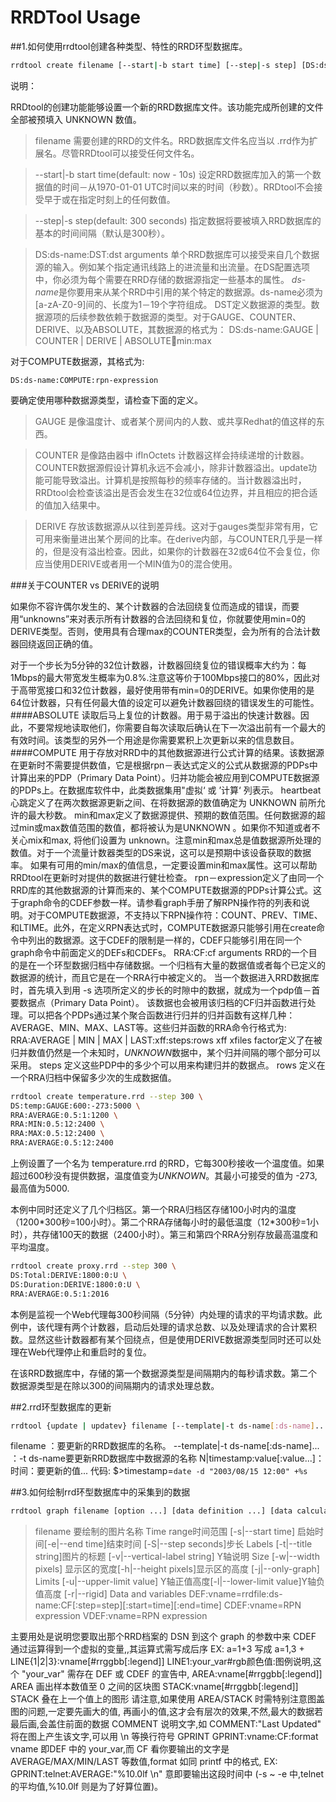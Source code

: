 # RRDTool Usage

##1.如何使用rrdtool创建各种类型、特性的RRD环型数据库。


```bash
rrdtool create filename [--start|-b start time] [--step|-s step] [DS:ds-name:DST:dst arguments] [RRA:CF:cf arguments]
```

说明：

RRDtool的创建功能能够设置一个新的RRD数据库文件。该功能完成所创建的文件全部被预填入 UNKNOWN 数值。

> filename
    需要创建的RRD的文件名。RRD数据库文件名应当以 .rrd作为扩展名。尽管RRDtool可以接受任何文件名。

> --start|-b start time(default: now - 10s)
    设定RRD数据库加入的第一个数据值的时间－从1970-01-01 UTC时间以来的时间（秒数）。RRDtool不会接受早于或在指定时刻上的任何数值。

> --step|-s step(default: 300 seconds)
    指定数据将要被填入RRD数据库的基本的时间间隔（默认是300秒）。

> DS:ds-name:DST:dst arguments
    单个RRD数据库可以接受来自几个数据源的输入。例如某个指定通讯线路上的进流量和出流量。在DS配置选项中，你必须为每个需要在RRD存储的数据源指定一些基本的属性。
    *ds-name*是你要用来从某个RRD中引用的某个特定的数据源。ds-name必须为[a-zA-Z0-9]间的、长度为1－19个字符组成。
    DST定义数据源的类型。数据源项的后续参数依赖于数据源的类型。对于GAUGE、COUNTER、DERIVE、以及ABSOLUTE，其数据源的格式为：
    DS:ds-name:GAUGE | COUNTER | DERIVE | ABSOLUTE:heartbeat:min:max

对于COMPUTE数据源，其格式为:

```
DS:ds-name:COMPUTE:rpn-expression
```

要确定使用哪种数据源类型，请检查下面的定义。
>GAUGE
    是像温度计、或者某个房间内的人数、或共享Redhat的值这样的东西。

>COUNTER
    是像路由器中 ifInOctets 计数器这样会持续递增的计数器。COUNTER数据源假设计算机永远不会减小，除非计数器溢出。update功能可能导致溢出。计算机是按照每秒的频率存储的。当计数器溢出时，RRDtool会检查该溢出是否会发生在32位或64位边界，并且相应的把合适的值加入结果中。

>DERIVE
    存放该数据源从以往到差异线。这对于gauges类型非常有用，它可用来衡量进出某个房间的比率。在derive内部，与COUNTER几乎是一样的，但是没有溢出检查。因此，如果你的计数器在32或64位不会复位，你应当使用DERIVE或者用一个MIN值为0的混合使用。

###关于COUNTER vs DERIVE的说明

如果你不容许偶尔发生的、某个计数器的合法回绕复位而造成的错误，而要用“unknowns”来对表示所有计数器的合法回绕和复位，你就要使用min=0的DERIVE类型。否则，使用具有合理max的COUNTER类型，会为所有的合法计数器回绕返回正确的值。

对于一个步长为5分钟的32位计数器，计数器回绕复位的错误概率大约为：每1Mbps的最大带宽发生概率为0.8%.注意这等价于100Mbps接口的80%，因此对于高带宽接口和32位计数器，最好使用带有min=0的DERIVE。如果你使用的是64位计数器，只有任何最大值的设定可以避免计数器回绕的错误发生的可能性。
####ABSOLUTE
读取后马上复位的计数器。用于易于溢出的快速计数器。因此，不要常规地读取他们，你需要自每次读取后确认在下一次溢出前有一个最大的有效时间。该类型的另外一个用途是你需要累积上次更新以来的信息数目。
####COMPUTE
用于存放对RRD中的其他数据源进行公式计算的结果。该数据源在更新时不需要提供数值，它是根据rpn－表达式定义的公式从数据源的PDPs中计算出来的PDP（Primary Data Point）。归并功能会被应用到COMPUTE数据源的PDPs上。在数据库软件中，此类数据集用"虚拟‘ 或 ’计算‘ 列表示。
heartbeat心跳定义了在两次数据源更新之间、在将数据源的数值确定为 UNKNOWN 前所允许的最大秒数。
min和max定义了数据源提供、预期的数值范围。任何数据源的超过min或max数值范围的数值，都将被认为是UNKNOWN 。如果你不知道或者不关心mix和max, 将他们设置为 unknown。注意min和max总是值数据源所处理的数值。对于一个流量计数器类型的DS来说，这可以是预期中该设备获取的数据率。
如果有可用的min/max的值信息，一定要设置min和max属性。这可以帮助RRDtool在更新时对提供的数据进行健壮检查。
rpn－expression定义了由同一个RRD库的其他数据源的计算而来的、某个COMPUTE数据源的PDPs计算公式。这于graph命令的CDEF参数一样。请参看graph手册了解RPN操作符的列表和说明。对于COMPUTE数据源，不支持以下RPN操作符：COUNT、PREV、TIME、和LTIME。此外，在定义RPN表达式时，COMPUTE数据源只能够引用在create命令中列出的数据源。这于CDEF的限制是一样的，CDEF只能够引用在同一个graph命令中前面定义的DEFs和CDEFs。
RRA:CF:cf arguments
RRD的一个目的是在一个环型数据归档中存储数据。一个归档有大量的数据值或者每个已定义的数据源的统计，而且它是在一个RRA行中被定义的。
当一个数据进入RRD数据库时，首先填入到用 -s 选项所定义的步长的时隙中的数据，就成为一个pdp值－首要数据点（Primary Data Point）。
该数据也会被用该归档的CF归并函数进行处理。可以把各个PDPs通过某个聚合函数进行归并的归并函数有这样几种：AVERAGE、MIN、MAX、LAST等。这些归并函数的RRA命令行格式为:
RRA:AVERAGE | MIN | MAX | LAST:xff:steps:rows
xff
xfiles factor定义了在被归并数值仍然是一个未知时，*UNKNOWN*数据中，某个归并间隔的哪个部分可以采用。
steps
定义这些PDP中的多少个可以用来构建归并的数据点。
rows
定义在一个RRA归档中保留多少次的生成数据值。

```bash
rrdtool create temperature.rrd --step 300 \
DS:temp:GAUGE:600:-273:5000 \
RRA:AVERAGE:0.5:1:1200 \
RRA:MIN:0.5:12:2400 \
RRA:MAX:0.5:12:2400 \
RRA:AVERAGE:0.5:12:2400
```

上例设置了一个名为 temperature.rrd 的RRD，它每300秒接收一个温度值。如果超过600秒没有提供数据，温度值变为*UNKNOWN*。其最小可接受的值为 -273,最高值为5000.

本例中同时还定义了几个归档区。第一个RRA归档区存储100小时内的温度（1200\*300秒=100小时）。第二个RRA存储每小时的最低温度（12\*300秒=1小时），共存储100天的数据（2400小时）。第三和第四个RRA分别存放最高温度和平均温度。

```bash
rrdtool create proxy.rrd --step 300 \
DS:Total:DERIVE:1800:0:U \
DS:Duration:DERIVE:1800:0:U \
RRA:AVERAGE:0.5:1:2016
```

本例是监视一个Web代理每300秒间隔（5分钟）内处理的请求的平均请求数。此例中，该代理有两个计数器，启动后处理的请求总数、以及处理请求的合计累积数。显然这些计数器都有某个回绕点，但是使用DERIVE数据源类型同时还可以处理在Web代理停止和重启时的复位。

在该RRD数据库中，存储的第一个数据源类型是间隔期内的每秒请求数。第二个数据源类型是在除以300的间隔期内的请求处理总数。

##2.rrd环型数据库的更新

```bash
rrdtool {update | updatev} filename [--template|-t ds-name[:ds-name]...] N|timestamp:value[:value...] at-timestamp@value[:value...] [timestamp:value[:value...] ...]
```
filename ：要更新的RRD数据库的名称。
--template|-t ds-name[:ds-name]... ：-t ds-name要更新RRD数据库中数据源的名称
N|timestamp:value[:value...]：时间：要更新的值...
代码:
$>timestamp=`date -d "2003/08/15 12:00" +%s`

##3.如何绘制rrd环型数据库中的采集到的数据

```bash
rrdtool graph filename [option ...] [data definition ...] [data calculation ...] [variable definition ...] [graph element ...] [print element ...]
```

>filename 要绘制的图片名称
>Time range时间范围
>[-s|--start time] 启始时间[-e|--end time]结束时间 [-S|--step seconds]步长
Labels
[-t|--title string]图片的标题 [-v|--vertical-label string] Y轴说明
Size
[-w|--width pixels] 显示区的宽度[-h|--height pixels]显示区的高度 [-j|--only-graph]
Limits
[-u|--upper-limit value] Y轴正值高度[-l|--lower-limit value]Y轴负值高度 [-r|--rigid]
Data and variables
DEF:vname=rrdfile:ds-name:CF[:step=step][:start=time][:end=time]
CDEF:vname=RPN expression
VDEF:vname=RPN expression

主要用处是说明您要取出那个RRD档案的 DSN 到这个 graph 的参数中来 CDEF 通过运算得到一个虚拟的变量,,其运算式需写成后序 EX: a=1+3 写成 a=1,3 + LINE{1|2|3}:vname[#rrggbb[:legend]] LINE1:your_var#rgb颜色值:图例说明,这个 "your_var" 需存在 DEF 或 CDEF 的宣告中, AREA:vname[#rrggbb[:legend]] AREA 画出样本数值至 0 之间的区块图 STACK:vname[#rrggbb[:legend]] STACK 叠在上一个值上的图形 请注意,如果使用 AREA/STACK 时需特别注意图盖图的问题,一定要先画大的值, 再画小的值,这才会有层次的效果,不然,最大的数据若最后画,会盖住前面的数据 COMMENT 说明文字,如 COMMENT:"Last Updated" 将在图上产生该文字,可以用 \n 等换行符号 GPRINT GPRINT:vname:CF:format vname 即DEF 中的 your_var,而 CF 看你要输出的文字是 AVERAGE/MAX/MIN/LAST 等数值,format 如同 printf 中的格式, EX: GPRINT:telnet:AVERAGE:"%10.0lf \n" 意即要输出这段时间中 (-s ~ -e 中,telnet的平均值,%10.0lf 则是为了好算位置)。
